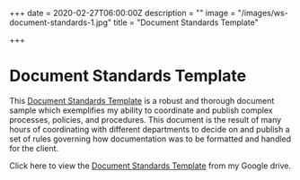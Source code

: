 +++
date = 2020-02-27T06:00:00Z
description = ""
image = "/images/ws-document-standards-1.jpg"
title = "Document Standards Template"

+++
# Document Standards Template

This [Document Standards Template](https://drive.google.com/file/d/1n5ewF38UQ8lCZykBgPO24meA11vwIjfV/view?usp=sharing) is a robust and thorough document sample which exemplifies my ability to coordinate and publish complex processes, policies, and procedures. This document is the result of many hours of coordinating with different departments to decide on and publish a set of rules governing how documentation was to be formatted and handled for the client.

Click here to view the [Document Standards Template](https://drive.google.com/file/d/1n5ewF38UQ8lCZykBgPO24meA11vwIjfV/view?usp=sharing) from my Google drive.